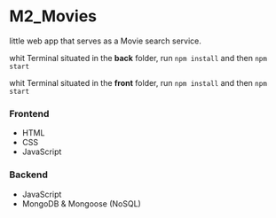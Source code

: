 # M2_Movies

little web app that serves as a Movie search service.

whit Terminal situated in the **back** folder, run `npm install` and then  `npm start`

whit Terminal situated in the **front** folder, run `npm install` and then  `npm start` 

### Frontend

- HTML
- CSS 
- JavaScript

### Backend

- JavaScript
- MongoDB & Mongoose (NoSQL)